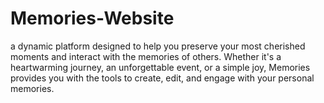 # Memories-Website
a dynamic platform designed to help you preserve your most cherished moments and interact with the memories of others. Whether it's a heartwarming journey, an unforgettable event, or a simple joy, Memories provides you with the tools to create, edit, and engage with your personal memories.
